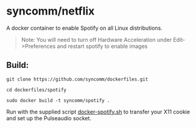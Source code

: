 # syncomm/netflix #

A docker container to enable Spotify on all Linux distributions.

> Note: You will need to turn off Hardware Acceleration under Edit->Preferences and restart spotify to enable images

## Build:

`git clone https://github.com/syncomm/dockerfiles.git`

`cd dockerfiles/spotify`

`sudo docker build -t syncomm/spotify .`

Run with the supplied script [docker-spotify.sh](https://raw.githubusercontent.com/syncomm/dockerfiles/master/spotify/docker-spotify.sh) to transfer your X11 cookie and set up the Pulseaudio socket.


